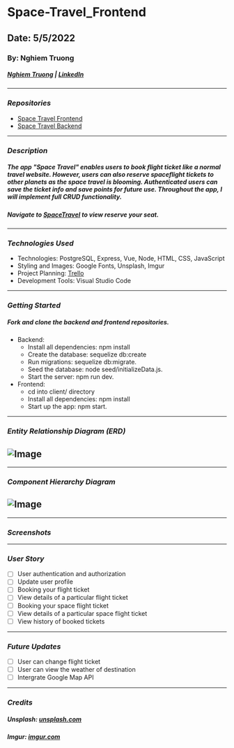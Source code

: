 # Space-Travel_Frontend

## Date: 5/5/2022

### By: Nghiem Truong

##### [Nghiem Truong](https://github.com/vinhnghiemcr) | [LinkedIn](https://www.linkedin.com/in/nghiem-v-truong/)

---

### **_Repositories_**

- [Space Travel Frontend](https://github.com/vinhnghiemcr/Space-Travel_Frontend)
- [Space Travel Backend](https://github.com/vinhnghiemcr/Space-Travel-Backend)

---

### **_Description_**

##### The app "Space Travel" enables users to book flight ticket like a normal travel website. However, users can also reserve spaceflight tickets to other planets as the space travel is blooming. Authenticated users can save the ticket info and save points for future use. Throughout the app, I will implement full CRUD functionality.

##### Navigate to [SpaceTravel]() to view reserve your seat.

---

### **_Technologies Used_**

- Technologies: PostgreSQL, Express, Vue, Node, HTML, CSS, JavaScript
- Styling and Images: Google Fonts, Unsplash, Imgur
- Project Planning: [Trello](https://trello.com/b/7z74qGhO/space-travel)
- Development Tools: Visual Studio Code

---

### **_Getting Started_**

##### Fork and clone the backend and frontend repositories.

- Backend:
  - Install all dependencies: npm install
  - Create the database: sequelize db:create
  - Run migrations: sequelize db:migrate.
  - Seed the database: node seed/initializeData.js.
  - Start the server: npm run dev.
- Frontend:
  - cd into client/ directory
  - Install all dependencies: npm install
  - Start up the app: npm start.

---

### **_Entity Relationship Diagram (ERD)_**

## ![Image]()

---

### **_Component Hierarchy Diagram_**

## ![Image]()

---

### **_Screenshots_**

---

### **_User Story_**

- [ ] User authentication and authorization
- [ ] Update user profile
- [ ] Booking your flight ticket
- [ ] View details of a particular flight ticket
- [ ] Booking your space flight ticket
- [ ] View details of a particular space flight ticket
- [ ] View history of booked tickets

---

### **_Future Updates_**

- [ ] User can change flight ticket
- [ ] User can view the weather of destination
- [ ] Intergrate Google Map API

---

### **_Credits_**

##### **Unsplash:** [unsplash.com](https://unsplash.com/)

##### **Imgur:** [imgur.com](https://imgur.com/)
